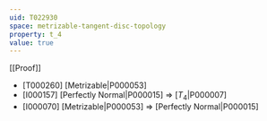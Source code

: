 ```yaml
---
uid: T022930
space: metrizable-tangent-disc-topology
property: t_4
value: true
---
```

[[Proof]]

* [T000260] [Metrizable|P000053]
* [I000157] [Perfectly Normal|P000015] => [$T_4$|P000007]
* [I000070] [Metrizable|P000053] => [Perfectly Normal|P000015]

